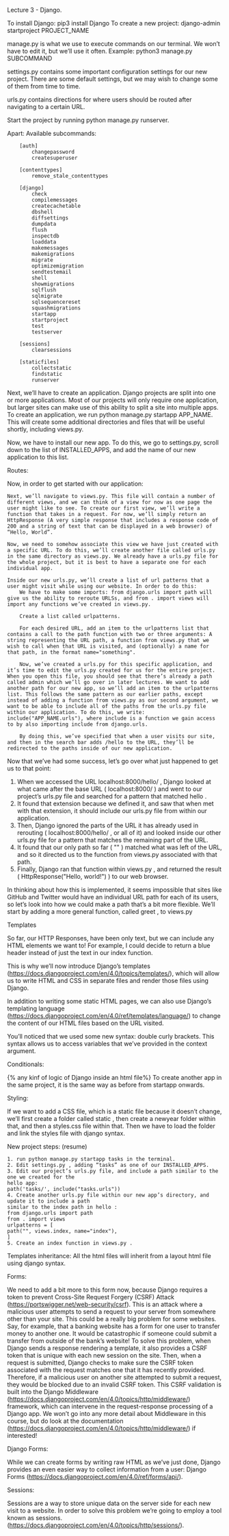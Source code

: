 Lecture 3 - Django.

To install Django: pip3 install Django
To create a new project: django-admin startproject PROJECT_NAME

manage.py is what we use to execute commands on our terminal. We won’t have to edit it, but we’ll use it often. Example: python3 manage.py SUBCOMMAND

settings.py contains some important configuration settings for our new project. There are some default settings, but we may wish to change some of them from time to time.

urls.py contains directions for where users should be routed after navigating to a certain URL.

Start the project by running python manage.py runserver.

Apart:
    Available subcommands:

        [auth]
            changepassword
            createsuperuser

        [contenttypes]
            remove_stale_contenttypes

        [django]
            check
            compilemessages
            createcachetable
            dbshell
            diffsettings
            dumpdata
            flush
            inspectdb
            loaddata
            makemessages
            makemigrations
            migrate
            optimizemigration
            sendtestemail
            shell
            showmigrations
            sqlflush
            sqlmigrate
            sqlsequencereset
            squashmigrations
            startapp
            startproject
            test
            testserver

        [sessions]
            clearsessions

        [staticfiles]
            collectstatic
            findstatic
            runserver

Next, we’ll have to create an application. Django projects are split into one or more applications. Most of our projects will only require one application, but larger sites can make use of this ability to split a site into multiple apps. To create an application, we run python manage.py startapp APP_NAME. This will create some additional directories and files that will be useful shortly, including views.py.

Now, we have to install our new app. To do this, we go to settings.py, scroll down to the list of INSTALLED_APPS, and add the name of our new application to this list.

Routes:

Now, in order to get started with our application:

    Next, we’ll navigate to views.py. This file will contain a number of different views, and we can think of a view for now as one page the user might like to see. To create our first view, we’ll write a function that takes in a request. For now, we’ll simply return an HttpResponse (A very simple response that includes a response code of 200 and a string of text that can be displayed in a web browser) of “Hello, World”. 

    Now, we need to somehow associate this view we have just created with a specific URL. To do this, we’ll create another file called urls.py in the same directory as views.py. We already have a urls.py file for the whole project, but it is best to have a separate one for each individual app.

    Inside our new urls.py, we’ll create a list of url patterns that a user might visit while using our website. In order to do this:
        We have to make some imports: from django.urls import path will give us the ability to reroute URLSs, and from . import views will import any functions we’ve created in views.py.

        Create a list called urlpatterns.

        For each desired URL, add an item to the urlpatterns list that contains a call to the path function with two or three arguments: A string representing the URL path, a function from views.py that we wish to call when that URL is visited, and (optionally) a name for that path, in the format name="something".

        Now, we’ve created a urls.py for this specific application, and it’s time to edit the urls.py created for us for the entire project. When you open this file, you should see that there’s already a path called admin which we’ll go over in later lectures. We want to add another path for our new app, so we’ll add an item to the urlpatterns list. This follows the same pattern as our earlier paths, except instead of adding a function from views.py as our second argument, we want to be able to include all of the paths from the urls.py file within our application. To do this, we write: include("APP_NAME.urls"), where include is a function we gain access to by also importing include from django.urls.

        By doing this, we’ve specified that when a user visits our site, and then in the search bar adds /hello to the URL, they’ll be redirected to the paths inside of our new application.

Now that we’ve had some success, let’s go over what just happened to get us to that point:
1. When we accessed the URL localhost:8000/hello/ , Django looked at what came after the
base URL ( localhost:8000/ ) and went to our project’s urls.py file and searched for a
pattern that matched hello .
2. It found that extension because we defined it, and saw that when met with that extension, it
should include our urls.py file from within our application.
3. Then, Django ignored the parts of the URL it has already used in rerouting
( localhost:8000/hello/ , or all of it) and looked inside our other urls.py file for a pattern
that matches the remaining part of the URL.
4. It found that our only path so far ( "" ) matched what was left of the URL, and so it directed
us to the function from views.py associated with that path.
5. Finally, Django ran that function within views.py , and returned the result
( HttpResponse("Hello, world!") ) to our web browser.

In thinking about how this is implemented, it seems impossible that sites like GitHub and Twitter
would have an individual URL path for each of its users, so let’s look into how we could make a
path that’s a bit more flexible. We’ll start by adding a more general function, called greet , to
views.py


Templates

So far, our HTTP Responses, have been only text, but we can include any HTML elements we want
to! For example, I could decide to return a blue header instead of just the text in our index
function.

This is why we’ll now introduce Django’s templates
(https://docs.djangoproject.com/en/4.0/topics/templates/), which will allow us to write HTML and
CSS in separate files and render those files using Django.

In addition to writing some static HTML pages, we can also use Django’s templating language
(https://docs.djangoproject.com/en/4.0/ref/templates/language/) to change the content of our
HTML files based on the URL visited.

You’ll noticed that we used some new syntax: double curly brackets. This syntax allows us to access
variables that we’ve provided in the context argument.

Conditionals:

{% any kinf of logic of Django inside an html file%}
To create another app in the same project, it is the same way as before from startapp onwards.

Styling:

If we want to add a CSS file, which is a static file because it doesn’t change, we’ll first create a
folder called static , then create a newyear folder within that, and then a styles.css file within
that.
Then we have to load the folder and link the styles file with django syntax.

New project steps: (resume)

    1. run python manage.py startapp tasks in the terminal.
    2. Edit settings.py , adding “tasks” as one of our INSTALLED_APPS.
    3. Edit our project’s urls.py file, and include a path similar to the one we created for the
    hello app:
    path('tasks/', include("tasks.urls"))
    4. Create another urls.py file within our new app’s directory, and update it to include a path
    similar to the index path in hello :
    from django.urls import path
    from . import views
    urlpatterns = [
    path("", views.index, name="index"),
    ]
    5. Create an index function in views.py .


Templates inheritance:
All the html files will inherit from a layout html file using django syntax.


Forms:

We need to add a bit more to this form now, because Django requires a token to prevent Cross-Site
Request Forgery (CSRF) Attack (https://portswigger.net/web-security/csrf). This is an attack where a
malicious user attempts to send a request to your server from somewhere other than your site. This
could be a really big problem for some websites. Say, for example, that a banking website has a
form for one user to transfer money to another one. It would be catastrophic if someone could
submit a transfer from outside of the bank’s website!
To solve this problem, when Django sends a response rendering a template, it also provides a CSRF
token that is unique with each new session on the site. Then, when a request is submitted, Django
checks to make sure the CSRF token associated with the request matches one that it has recently
provided. Therefore, if a malicious user on another site attempted to submit a request, they would
be blocked due to an invalid CSRF token. This CSRF validation is built into the Django Middleware
(https://docs.djangoproject.com/en/4.0/topics/http/middleware/) framework, which can intervene
in the request-response processing of a Django app. We won’t go into any more detail about
Middleware in this course, but do look at the documentation
(https://docs.djangoproject.com/en/4.0/topics/http/middleware/) if interested!


Django Forms:

While we can create forms by writing raw HTML as we’ve just done, Django provides an even easier
way to collect information from a user: Django Forms
(https://docs.djangoproject.com/en/4.0/ref/forms/api/).


Sessions:

Sessions are a way to store unique data on the server side for each new visit to a website.
In order to solve this problem we’re going to employ a tool known as sessions. (https://docs.djangoproject.com/en/4.0/topics/http/sessions/).
